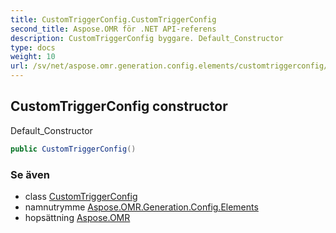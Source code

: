 ```yaml
---
title: CustomTriggerConfig.CustomTriggerConfig
second_title: Aspose.OMR för .NET API-referens
description: CustomTriggerConfig byggare. Default_Constructor
type: docs
weight: 10
url: /sv/net/aspose.omr.generation.config.elements/customtriggerconfig/customtriggerconfig/
---
```

## CustomTriggerConfig constructor

Default_Constructor

```csharp
public CustomTriggerConfig()
```

### Se även

* class [CustomTriggerConfig](../)
* namnutrymme [Aspose.OMR.Generation.Config.Elements](../../customtriggerconfig/)
* hopsättning [Aspose.OMR](../../../)


